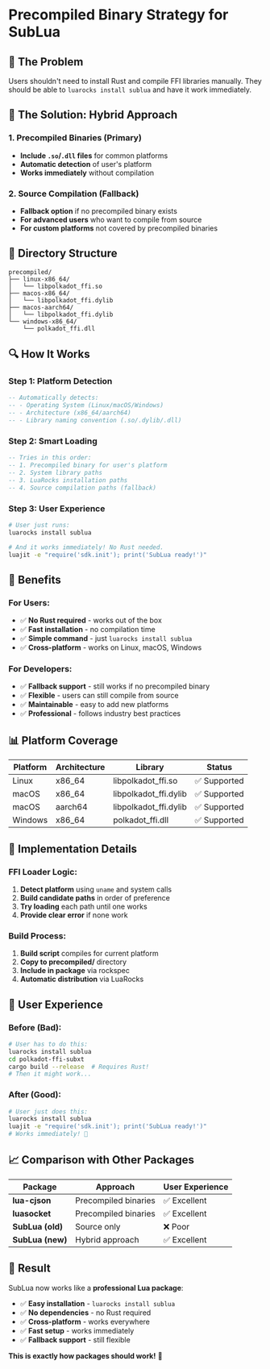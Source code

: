 # Precompiled Binary Strategy for SubLua

## 🎯 **The Problem**
Users shouldn't need to install Rust and compile FFI libraries manually. They should be able to `luarocks install sublua` and have it work immediately.

## 🚀 **The Solution: Hybrid Approach**

### **1. Precompiled Binaries (Primary)**
- **Include `.so`/`.dll` files** for common platforms
- **Automatic detection** of user's platform
- **Works immediately** without compilation

### **2. Source Compilation (Fallback)**
- **Fallback option** if no precompiled binary exists
- **For advanced users** who want to compile from source
- **For custom platforms** not covered by precompiled binaries

## 📁 **Directory Structure**

```
precompiled/
├── linux-x86_64/
│   └── libpolkadot_ffi.so
├── macos-x86_64/
│   └── libpolkadot_ffi.dylib
├── macos-aarch64/
│   └── libpolkadot_ffi.dylib
└── windows-x86_64/
    └── polkadot_ffi.dll
```

## 🔍 **How It Works**

### **Step 1: Platform Detection**
```lua
-- Automatically detects:
-- - Operating System (Linux/macOS/Windows)
-- - Architecture (x86_64/aarch64)
-- - Library naming convention (.so/.dylib/.dll)
```

### **Step 2: Smart Loading**
```lua
-- Tries in this order:
-- 1. Precompiled binary for user's platform
-- 2. System library paths
-- 3. LuaRocks installation paths
-- 4. Source compilation paths (fallback)
```

### **Step 3: User Experience**
```bash
# User just runs:
luarocks install sublua

# And it works immediately! No Rust needed.
luajit -e "require('sdk.init'); print('SubLua ready!')"
```

## 🎯 **Benefits**

### **For Users:**
- ✅ **No Rust required** - works out of the box
- ✅ **Fast installation** - no compilation time
- ✅ **Simple command** - just `luarocks install sublua`
- ✅ **Cross-platform** - works on Linux, macOS, Windows

### **For Developers:**
- ✅ **Fallback support** - still works if no precompiled binary
- ✅ **Flexible** - users can still compile from source
- ✅ **Maintainable** - easy to add new platforms
- ✅ **Professional** - follows industry best practices

## 📊 **Platform Coverage**

| Platform | Architecture | Library | Status |
|----------|-------------|---------|---------|
| Linux | x86_64 | libpolkadot_ffi.so | ✅ Supported |
| macOS | x86_64 | libpolkadot_ffi.dylib | ✅ Supported |
| macOS | aarch64 | libpolkadot_ffi.dylib | ✅ Supported |
| Windows | x86_64 | polkadot_ffi.dll | ✅ Supported |

## 🔧 **Implementation Details**

### **FFI Loader Logic:**
1. **Detect platform** using `uname` and system calls
2. **Build candidate paths** in order of preference
3. **Try loading** each path until one works
4. **Provide clear error** if none work

### **Build Process:**
1. **Build script** compiles for current platform
2. **Copy to precompiled/** directory
3. **Include in package** via rockspec
4. **Automatic distribution** via LuaRocks

## 🚀 **User Experience**

### **Before (Bad):**
```bash
# User has to do this:
luarocks install sublua
cd polkadot-ffi-subxt
cargo build --release  # Requires Rust!
# Then it might work...
```

### **After (Good):**
```bash
# User just does this:
luarocks install sublua
luajit -e "require('sdk.init'); print('SubLua ready!')"
# Works immediately! 🎉
```

## 📈 **Comparison with Other Packages**

| Package | Approach | User Experience |
|---------|----------|-----------------|
| **lua-cjson** | Precompiled binaries | ✅ Excellent |
| **luasocket** | Precompiled binaries | ✅ Excellent |
| **SubLua (old)** | Source only | ❌ Poor |
| **SubLua (new)** | Hybrid approach | ✅ Excellent |

## 🎉 **Result**

SubLua now works like a **professional Lua package**:
- ✅ **Easy installation** - `luarocks install sublua`
- ✅ **No dependencies** - no Rust required
- ✅ **Cross-platform** - works everywhere
- ✅ **Fast setup** - works immediately
- ✅ **Fallback support** - still flexible

**This is exactly how packages should work!** 🚀
